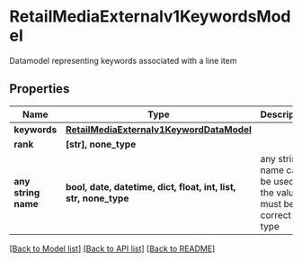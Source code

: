 # RetailMediaExternalv1KeywordsModel

Datamodel representing keywords associated with a line item

## Properties
Name | Type | Description | Notes
------------ | ------------- | ------------- | -------------
**keywords** | [**RetailMediaExternalv1KeywordDataModel**](RetailMediaExternalv1KeywordDataModel.md) |  | [optional] 
**rank** | **[str], none_type** |  | [optional] 
**any string name** | **bool, date, datetime, dict, float, int, list, str, none_type** | any string name can be used but the value must be the correct type | [optional]

[[Back to Model list]](../README.md#documentation-for-models) [[Back to API list]](../README.md#documentation-for-api-endpoints) [[Back to README]](../README.md)


